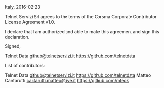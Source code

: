 Italy, 2016-02-23

Telnet Servizi Srl agrees to the terms of the Corsma Corporate Contributor License
Agreement v1.0.

I declare that I am authorized and able to make this agreement and sign this
declaration.

Signed,

Telnet Data github@telnetservizi.it https://github.com/telnetdata

List of contributors:

Telnet Data github@telnetservizi.it https://github.com/telnetdata
Matteo Cantarutti cantarutti.matteo@live.it https://github.com/mteok
